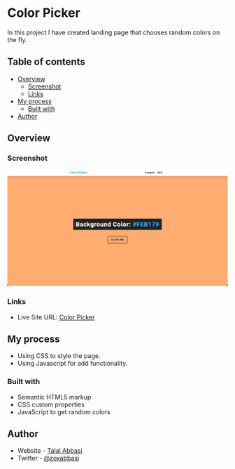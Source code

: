 # Color Picker

In this project I have created landing page that chooses random colors on the fly.

## Table of contents

- [Overview](#overview)
  - [Screenshot](#screenshot)
  - [Links](#links)
- [My process](#my-process)
  - [Built with](#built-with)
- [Author](#author)

## Overview

### Screenshot

![Fullscreen](./images/default.png)

### Links

- Live Site URL: [Color Picker](https://zoxabbasi.github.io/color-picker/)

## My process

- Using CSS to style the page.
- Using Javascript for add functionality.

### Built with

- Semantic HTML5 markup
- CSS custom properties
- JavaScript to get random colors

## Author

- Website - [Talal Abbasi](https://zoxabbasi.github.io/)
- Twitter - [@zoxabbasi](https://www.twitter.com/zoxabbasi)
